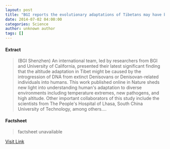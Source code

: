 ```yaml
---
layout: post
title: "BGI reports the evolutionary adaptations of Tibetans may have benefited from extinct denisovans"
date: 2014-07-02 04:00:00
categories: Science
author: unknown author
tags: []
---
```



#### Extract
>(BGI Shenzhen) An international team, led by researchers from BGI and University of California, presented their latest significant finding that the altitude adaptation in Tibet might be caused by the introgression of DNA from extinct Denisovans or Denisovan-related individuals into humans. This work published online in Nature sheds new light into understanding human's adaptation to diverse environments including temperature extremes, new pathogens, and high altitude. Other important collaborators of this study include the scientists from The People's Hospital of Lhasa, South China University of Technology, among others....

#### Factsheet
>factsheet unavailable

[Visit Link](http://www.eurekalert.org/pub_releases/2014-07/bs-brt070114.php)


